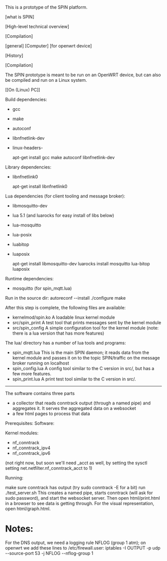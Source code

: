 
This is a prototype of the SPIN platform.

[what is SPIN]

[High-level technical overview]

[Compilation]

   [general]
   [Computer]
   [for openwrt device]

[History]



[Compilation]

The SPIN prototype is meant to be run on an OpenWRT device, but can also be compiled and run on a Linux system.

[[On (Linux) PC]]

Build dependencies:

- gcc
- make
- autoconf
- libnfnetlink-dev
- linux-headers-<version>

    apt-get install gcc make autoconf libnfnetlink-dev

Library dependencies:

- libnfnetlink0

    apt-get install libnfnetlink0

Lua dependencies (for client tooling and message broker):

- libmosquitto-dev
- lua 5.1 (and luarocks for easy install of libs below)
- lua-mosquitto
- lua-posix
- luabitop
- luaposix

    apt-get install libmosquitto-dev
    luarocks install mosquitto lua-bitop luaposix


Runtime dependencies:
- mosquitto (for spin_mqtt.lua)


Run in the source dir:
    autoreconf --install
    ./configure
    make

After this step is complete, the following files are available:
- kernelmod/spin.ko
A loadable linux kernel module
- src/spin_print
A test tool that prints messages sent by the kernel module
- src/spin_config
A simple configuration tool for the kernel module (note: there is a lua version that has more features)

The lua/ directory has a number of lua tools and programs:
- spin_mqtt.lua
This is the main SPIN daemon; it reads data from the kernel module and passes it on to the topic SPIN/traffic on the message broker running on localhost
- spin_config.lua
A config tool similar to the C version in src/, but has a few more features.
- spin_print.lua
A print test tool similar to the C version in src/.


-----
The software contains three parts

- a collector that reads conntrack output (through a named pipe) and aggregates it. It serves the aggregated data on a websocket
- a few html pages to process that data


Prerequisites:
Software:

Kernel modules:
- nf_conntrack
- nf_conntrack_ipv4
- nf_conntrack_ipv6

(not right now, but soon we'll need _acct as well, by setting
the sysctl setting net.netfilter.nf_conntrack_acct to 1)


Running:

make sure conntrack has output (try sudo conntrack -E for a bit)
run ./test_server.sh
This creates a named pipe, starts conntrack (will ask for sudo password), and start the websocket server.
Then open html/print.html in a browser to see data is getting through.
For the visual representation, open html/graph.html.

# Notes:
For the DNS output, we need a logging rule NFLOG (group 1 atm); on openwrt
we add these lines to /etc/firewall.user:
iptables -I OUTPUT -p udp --source-port 53 -j NFLOG --nflog-group 1

